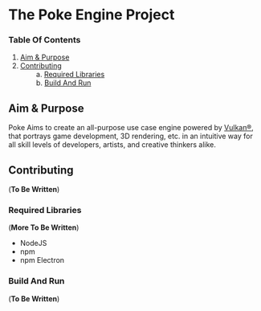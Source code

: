 # The Poke Engine Project

### Table Of Contents
1. [Aim & Purpose](#aim--purpose)
2. [Contributing](#contributing)\
&nbsp; &nbsp; &nbsp; &nbsp; a. [Required Libraries](#required-libraries)\
&nbsp; &nbsp; &nbsp; &nbsp; b. [Build And Run](#build-and-run)

## Aim & Purpose
Poke Aims to create an all-purpose use case engine powered by [Vulkan®](https://www.vulkan.org/), that portrays game development, 3D rendering, etc. in an intuitive way for all skill levels of developers, artists, and creative thinkers alike.
## Contributing
(**To Be Written**)
### Required Libraries
(**More To Be Written**)

- NodeJS
- npm
- npm Electron
### Build And Run
(**To Be Written**)
